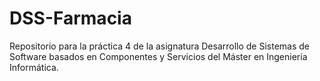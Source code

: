 # DSS-Farmacia
Repositorio para la práctica 4 de la asignatura Desarrollo de Sistemas de Software basados en Componentes y Servicios del Máster en Ingeniería Informática.
